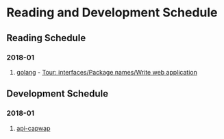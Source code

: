 # Reading and Development Schedule

## Reading Schedule

### 2018-01
1. [golang](https://golang.org/) - [Tour: interfaces/Package names/Write web application]()  


## Development Schedule

### 2018-01
1. [api-capwap](https://github.com/zqqiang/api-capwap.git)  
